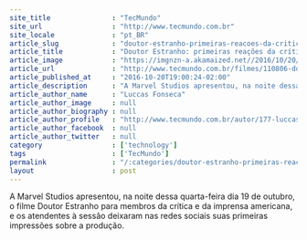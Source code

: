 ```yaml
---
site_title               : "TecMundo"
site_url                 : "http://www.tecmundo.com.br"
site_locale              : "pt_BR"
article_slug             : "doutor-estranho-primeiras-reacoes-da-critica-ao-novo-filme-da-marvel"
article_title            : "Doutor Estranho: primeiras reações da crítica ao novo filme da Marvel"
article_image            : "https://imgnzn-a.akamaized.net//2016/10/20/20171853380150-t1200x480.jpg"
article_url              : "http://www.tecmundo.com.br/filmes/110806-doutor-estranho-primeiras-reacoes-critica-novo-filme-da-marvel.htm"
article_published_at     : "2016-10-20T19:00:24-02:00"
article_description      : "A Marvel Studios apresentou, na noite dessa quarta-feira dia 19 de outubro, o filme Doutor Estranho para membros da crítica e da imprensa americana, e os atendentes à sessão deixaram nas redes sociais suas primeiras impressões sobre a produção."
article_author_name      : "Luccas Fonseca"
article_author_image     : null
article_author_biography : null
article_author_profile   : "http://www.tecmundo.com.br/autor/177-luccas-fonseca/"
article_author_facebook  : null
article_author_twitter   : null
category                 : ['technology']
tags                     : ['TecMundo']
permalink                : "/:categories/doutor-estranho-primeiras-reacoes-da-critica-ao-novo-filme-da-marvel/"
layout                   : post
---
```


A Marvel Studios apresentou, na noite dessa quarta-feira dia 19 de outubro, o filme Doutor Estranho para membros da crítica e da imprensa americana, e os atendentes à sessão deixaram nas redes sociais suas primeiras impressões sobre a produção.
